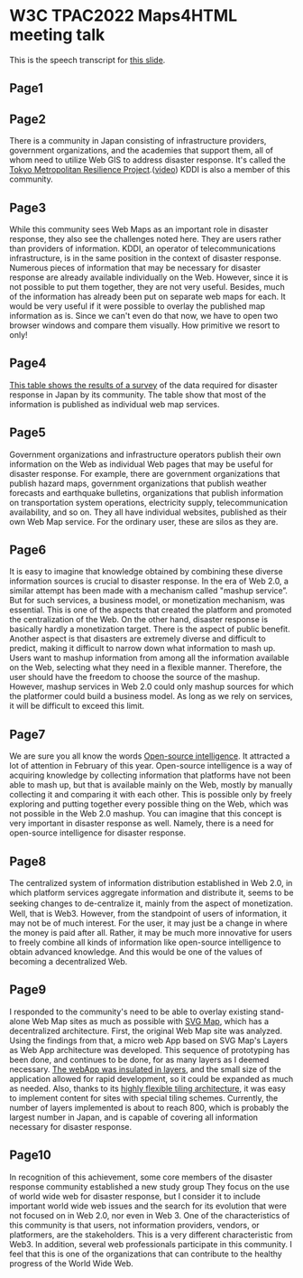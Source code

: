 # W3C TPAC2022 Maps4HTML meeting talk
This is the speech transcript for [this slide](W3C%20TPAC2022%20Maps4HTMLtalk%20Satakagi.pdf).

## Page1

## Page2

There is a community in Japan consisting of infrastructure providers, government organizations, and the academies that support them, all of whom need to utilize Web GIS to address disaster response. It's called the [Tokyo Metropolitan Resilience Project](https://forr.bosai.go.jp/e/).([video](https://www.youtube.com/watch?v=WaDHFjUKcks)) KDDI is also a member of this community.

## Page3

While this community sees Web Maps as an important role in disaster response, they also see the challenges noted here.
They are users rather than providers of information. KDDI, an operator of telecommunications infrastructure, is in the same position in the context of disaster response.
Numerous pieces of information that may be necessary for disaster response are already available individually on the Web.
However, since it is not possible to put them together, they are not very useful.
Besides, much of the information has already been put on separate web maps for each.
It would be very useful if it were possible to overlay the published map information as is.
Since we can't even do that now, we have to open two browser windows and compare them visually. How primitive we resort to only!

## Page4

[This table shows the results of a survey](https://www.jstage.jst.go.jp/article/jdr/16/4/16_676/_pdf) of the data required for disaster response in Japan by its community. 
The table show that most of the information is published as individual web map services.

## Page5

Government organizations and infrastructure operators publish their own information on the Web as individual Web pages that may be useful for disaster response.
For example, there are government organizations that publish hazard maps, government organizations that publish weather forecasts and earthquake bulletins, organizations that publish information on transportation system operations, electricity supply, telecommunication availability, and so on.
They all have individual websites, published as their own Web Map service. For the ordinary user, these are silos as they are.

## Page6

It is easy to imagine that knowledge obtained by combining these diverse information sources is crucial to disaster response.
In the era of Web 2.0, a similar attempt has been made with a mechanism called "mashup service”.
But for such services, a business model, or monetization mechanism, was essential. This is one of the aspects that created the platform and promoted the centralization of the Web.
On the other hand, disaster response is basically hardly a monetization target. There is the aspect of public benefit.
Another aspect is that disasters are extremely diverse and difficult to predict, making it difficult to narrow down what information to mash up. Users want to mashup information from among all the information available on the Web, selecting what they need in a flexible manner. Therefore, the user should have the freedom to choose the source of the mashup. However, mashup services in Web 2.0 could only mashup sources for which the platformer could build a business model. As long as we rely on services, it will be difficult to exceed this limit.

## Page7

We are sure you all know the words [Open-source intelligence](https://en.wikipedia.org/wiki/Open-source_intelligence). It attracted a lot of attention in February of this year.
Open-source intelligence is a way of acquiring knowledge by collecting information that platforms have not been able to mash up, but that is available mainly on the Web, mostly by manually collecting it and comparing it with each other.
This is possible only by freely exploring and putting together every possible thing on the Web, which was not possible in the Web 2.0 mashup.
You can imagine that this concept is very important in disaster response as well. Namely, there is a need for open-source intelligence for disaster response.


## Page8

The centralized system of information distribution established in Web 2.0, in which platform services aggregate information and distribute it, seems to be seeking changes to de-centralize it, mainly from the aspect of monetization.　Well, that is Web3.
However, from the standpoint of users of information, it may not be of much interest. For the user, it may just be a change in where the money is paid after all.
Rather, it may be much more innovative for users to freely combine all kinds of information like open-source intelligence to obtain advanced knowledge. And this would be one of the values of becoming a decentralized Web.

## Page9

I responded to the community's need to be able to overlay existing stand-alone Web Map sites as much as possible with [SVG Map](https://svgmap.org/), which has a decentralized architecture.
First, the original Web Map site was analyzed. 
Using the findings from that, a micro web App based on SVG Map's Layers as Web App architecture was developed.
This sequence of prototyping has been done, and continues to be done, for as many layers as I deemed necessary.
[The webApp was insulated in layers](../De-centralizedWebMapping.md), and the small size of the application allowed for rapid development, so it could be expanded as much as needed. Also, thanks to its [highly flexible tiling architecture](../QuadTreeCompositeTilingAndVectorTileStandard.md), it was easy to implement content for sites with special tiling schemes.
Currently, the number of layers implemented is about to reach 800, which is probably the largest number in Japan, and is capable of covering all information necessary for disaster response.

## Page10

In recognition of this achievement, some core members of the disaster response community established a new study group
They focus on the use of world wide web for disaster response, but I consider it to include important world wide web issues and the search for its evolution that were not focused on in Web 2.0, nor even in Web 3.
One of the characteristics of this community is that users, not information providers, vendors, or platformers, are the stakeholders. This is a very different characteristic from Web3. In addition, several web professionals participate in this community.
I feel that this is one of the organizations that can contribute to the healthy progress of the World Wide Web.

